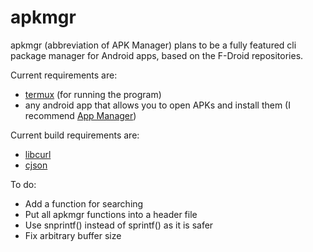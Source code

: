# apkmgr
apkmgr (abbreviation of APK Manager) plans to be a fully featured cli package manager for Android apps, based on the F-Droid repositories.

Current requirements are:
* [termux](https://f-droid.org/en/packages/com.termux/) (for running the program)
* any android app that allows you to open APKs and install them (I recommend [App Manager](https://fdroid.gitlab.io/fdroid-website/en/packages/io.github.muntashirakon.AppManager/))

Current build requirements are:
* [libcurl](https://curl.se/libcurl)
* [cjson](https://github.com/DaveGamble/cJSON)

To do:
* Add a function for searching
* Put all apkmgr functions into a header file
* Use snprintf() instead of sprintf() as it is safer
* Fix arbitrary buffer size

